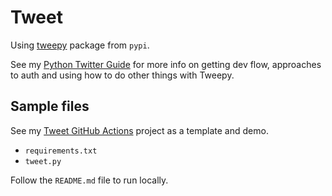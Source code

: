 # Tweet

Using [tweepy](https://pypi.org/project/tweepy/) package from `pypi`.

See my [Python Twitter Guide](https://michaelcurrin.github.io/python-twitter-guide/) for more info on getting dev flow, approaches to auth and using how to do other things with Tweepy.


## Sample files

See my [Tweet GitHub Actions](https://github.com/MichaelCurrin/tweet-gh-actions-py) project as a template and demo.

- `requirements.txt`
- `tweet.py`

Follow the `README.md` file to run locally.
